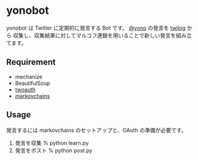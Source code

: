 # yonobot

yonobot は Twitter に定期的に発言する Bot です。
[@yono](http://twitter.com/yono/) の発言を [twilog](http://twilog.org/) から
収集し、収集結果に対してマルコフ連鎖を用いることで新しい発言を組み立てます。

## Requirement
- mechanize
- BeautifulSoup
- [twoauth](http://www.techno-st.net/wiki/Python-twoauth)
- [markovchains](http://github.com/yono/python-markovchains)

## Usage
発言するには markovchains のセットアップと、OAuth の準備が必要です。
1. 発言を収集
    % python learn.py
2. 発言をポスト
    % python post.py
